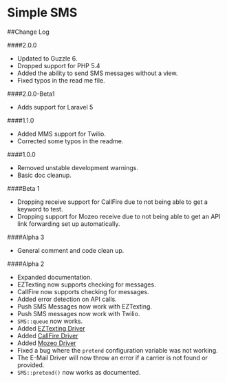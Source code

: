 Simple SMS
==========

##Change Log

####2.0.0
* Updated to Guzzle 6.
* Dropped support for PHP 5.4
* Added the ability to send SMS messages without a view.
* Fixed typos in the read me file.

####2.0.0-Beta1
* Adds support for Laravel 5

####1.1.0
* Added MMS support for Twilio.
* Corrected some typos in the readme.

####1.0.0
* Removed unstable development warnings.
* Basic doc cleanup.

####Beta 1
* Dropping receive support for CallFire due to not being able to get a keyword to test.
* Dropping support for Mozeo receive due to not being able to get an API link forwarding set up automatically.

####Alpha 3
* General comment and code clean up.

####Alpha 2
* Expanded documentation.
* EZTexting now supports checking for messages.
* CallFire now supports checking for messages.
* Added error detection on API calls.
* Push SMS Messages now work with EZTexting.
* Push SMS messages now work with Twilio.
* `SMS::queue` now works.
* Added [EZTexting Driver](https://www.eztexting.com/)
* Added [CallFire Driver](https://www.callfire.com/)
* Added [Mozeo Driver](https://www.mozeo.com/)
* Fixed a bug where the `pretend` configuration variable was not working.
* The E-Mail Driver will now throw an error if a carrier is not found or provided.
* `SMS::pretend()` now works as documented.